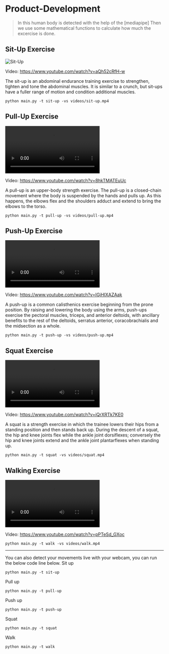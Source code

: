 # Product-Development
>In this human body is detected with the help of the [mediapipe]
Then we use some mathematical functions to calculate how much the excercise is done.

## Sit-Up Exercise
![Sit-Up]([https://github.com/Bewin007/Product-Development/blob/main/videos/sit-up.mp4](https://github.com/Bewin007/Product-Development/blob/main/videos/pull-up.mp4))

Video: https://www.youtube.com/watch?v=aQh52cRfH-w

The sit-up is an abdominal endurance training exercise to strengthen, tighten and tone the abdominal muscles. It is similar to a crunch, but sit-ups have a fuller range of motion and condition additional muscles.
```
python main.py -t sit-up -vs videos/sit-up.mp4
```


## Pull-Up Exercise
![Pull-Up](https://github.com/Bewin007/Product-Development/blob/main/videos/pull-up.mp4)

Video: https://www.youtube.com/watch?v=8hkTMATEuUc

A pull-up is an upper-body strength exercise. The pull-up is a closed-chain movement where the body is suspended by the hands and pulls up. As this happens, the elbows flex and the shoulders adduct and extend to bring the elbows to the torso.
```
python main.py -t pull-up -vs videos/pull-up.mp4
```


## Push-Up Exercise
![Push-Up](https://github.com/Bewin007/Product-Development/blob/main/videos/push-up.mp4)

Video: https://www.youtube.com/watch?v=IGjHIXAZAak

A push-up is a common calisthenics exercise beginning from the prone position. By raising and lowering the body using the arms, push-ups exercise the pectoral muscles, triceps, and anterior deltoids, with ancillary benefits to the rest of the deltoids, serratus anterior, coracobrachialis and the midsection as a whole. 
```
python main.py -t push-up -vs videos/push-up.mp4
```


## Squat Exercise
![Squat](https://github.com/Bewin007/Product-Development/blob/main/videos/squat.mp4)

Video: https://www.youtube.com/watch?v=iQrXRTk7KE0

A squat is a strength exercise in which the trainee lowers their hips from a standing position and then stands back up. During the descent of a squat, the hip and knee joints flex while the ankle joint dorsiflexes; conversely the hip and knee joints extend and the ankle joint plantarflexes when standing up.
```
python main.py -t squat -vs videos/squat.mp4
```


## Walking Exercise
![Walking](https://github.com/Bewin007/Product-Development/blob/main/videos/walk.mp4)

Video: https://www.youtube.com/watch?v=pPTeSd_GXoc

```
python main.py -t walk -vs videos/walk.mp4
```

---

You can also detect your movements live with your webcam, you can run the below code line below.
Sit up
```
python main.py -t sit-up
```
Pull up
```
python main.py -t pull-up
```
Push up
```
python main.py -t push-up
```
Squat
```
python main.py -t squat
```
Walk
```
python main.py -t walk
```
